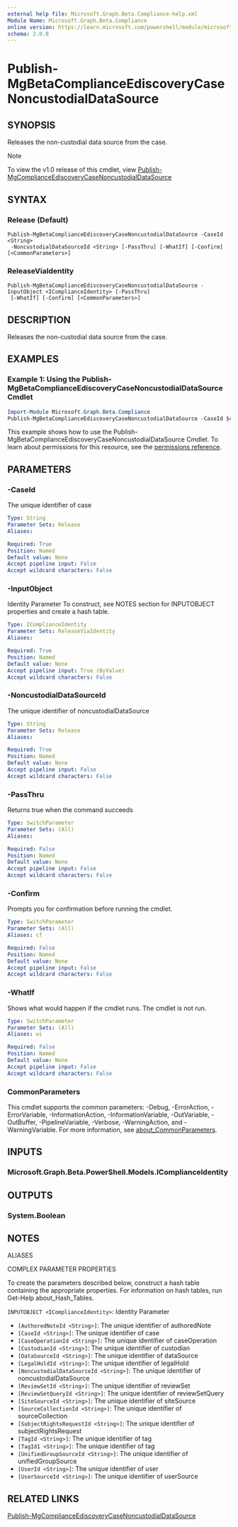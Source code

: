 ```yaml
---
external help file: Microsoft.Graph.Beta.Compliance-help.xml
Module Name: Microsoft.Graph.Beta.Compliance
online version: https://learn.microsoft.com/powershell/module/microsoft.graph.beta.compliance/publish-mgbetacomplianceediscoverycasenoncustodialdatasource
schema: 2.0.0
---
```


# Publish-MgBetaComplianceEdiscoveryCaseNoncustodialDataSource

## SYNOPSIS
Releases the non-custodial data source from the case.

> [!NOTE]
> To view the v1.0 release of this cmdlet, view [Publish-MgComplianceEdiscoveryCaseNoncustodialDataSource](/powershell/module/Microsoft.Graph.Compliance/Publish-MgComplianceEdiscoveryCaseNoncustodialDataSource?view=graph-powershell-v1.0)

## SYNTAX

### Release (Default)
```
Publish-MgBetaComplianceEdiscoveryCaseNoncustodialDataSource -CaseId <String>
 -NoncustodialDataSourceId <String> [-PassThru] [-WhatIf] [-Confirm] [<CommonParameters>]
```

### ReleaseViaIdentity
```
Publish-MgBetaComplianceEdiscoveryCaseNoncustodialDataSource -InputObject <IComplianceIdentity> [-PassThru]
 [-WhatIf] [-Confirm] [<CommonParameters>]
```

## DESCRIPTION
Releases the non-custodial data source from the case.

## EXAMPLES
### Example 1: Using the Publish-MgBetaComplianceEdiscoveryCaseNoncustodialDataSource Cmdlet
```powershell
Import-Module Microsoft.Graph.Beta.Compliance
Publish-MgBetaComplianceEdiscoveryCaseNoncustodialDataSource -CaseId $caseId -NoncustodialDataSourceId $noncustodialDataSourceId
```
This example shows how to use the Publish-MgBetaComplianceEdiscoveryCaseNoncustodialDataSource Cmdlet.
To learn about permissions for this resource, see the [permissions reference](/graph/permissions-reference).

## PARAMETERS

### -CaseId
The unique identifier of case

```yaml
Type: String
Parameter Sets: Release
Aliases:

Required: True
Position: Named
Default value: None
Accept pipeline input: False
Accept wildcard characters: False
```

### -InputObject
Identity Parameter
To construct, see NOTES section for INPUTOBJECT properties and create a hash table.

```yaml
Type: IComplianceIdentity
Parameter Sets: ReleaseViaIdentity
Aliases:

Required: True
Position: Named
Default value: None
Accept pipeline input: True (ByValue)
Accept wildcard characters: False
```

### -NoncustodialDataSourceId
The unique identifier of noncustodialDataSource

```yaml
Type: String
Parameter Sets: Release
Aliases:

Required: True
Position: Named
Default value: None
Accept pipeline input: False
Accept wildcard characters: False
```

### -PassThru
Returns true when the command succeeds

```yaml
Type: SwitchParameter
Parameter Sets: (All)
Aliases:

Required: False
Position: Named
Default value: None
Accept pipeline input: False
Accept wildcard characters: False
```

### -Confirm
Prompts you for confirmation before running the cmdlet.

```yaml
Type: SwitchParameter
Parameter Sets: (All)
Aliases: cf

Required: False
Position: Named
Default value: None
Accept pipeline input: False
Accept wildcard characters: False
```

### -WhatIf
Shows what would happen if the cmdlet runs.
The cmdlet is not run.

```yaml
Type: SwitchParameter
Parameter Sets: (All)
Aliases: wi

Required: False
Position: Named
Default value: None
Accept pipeline input: False
Accept wildcard characters: False
```

### CommonParameters
This cmdlet supports the common parameters: -Debug, -ErrorAction, -ErrorVariable, -InformationAction, -InformationVariable, -OutVariable, -OutBuffer, -PipelineVariable, -Verbose, -WarningAction, and -WarningVariable. For more information, see [about_CommonParameters](http://go.microsoft.com/fwlink/?LinkID=113216).

## INPUTS

### Microsoft.Graph.Beta.PowerShell.Models.IComplianceIdentity
## OUTPUTS

### System.Boolean
## NOTES

ALIASES

COMPLEX PARAMETER PROPERTIES

To create the parameters described below, construct a hash table containing the appropriate properties. For information on hash tables, run Get-Help about_Hash_Tables.


`INPUTOBJECT <IComplianceIdentity>`: Identity Parameter
  - `[AuthoredNoteId <String>]`: The unique identifier of authoredNote
  - `[CaseId <String>]`: The unique identifier of case
  - `[CaseOperationId <String>]`: The unique identifier of caseOperation
  - `[CustodianId <String>]`: The unique identifier of custodian
  - `[DataSourceId <String>]`: The unique identifier of dataSource
  - `[LegalHoldId <String>]`: The unique identifier of legalHold
  - `[NoncustodialDataSourceId <String>]`: The unique identifier of noncustodialDataSource
  - `[ReviewSetId <String>]`: The unique identifier of reviewSet
  - `[ReviewSetQueryId <String>]`: The unique identifier of reviewSetQuery
  - `[SiteSourceId <String>]`: The unique identifier of siteSource
  - `[SourceCollectionId <String>]`: The unique identifier of sourceCollection
  - `[SubjectRightsRequestId <String>]`: The unique identifier of subjectRightsRequest
  - `[TagId <String>]`: The unique identifier of tag
  - `[TagId1 <String>]`: The unique identifier of tag
  - `[UnifiedGroupSourceId <String>]`: The unique identifier of unifiedGroupSource
  - `[UserId <String>]`: The unique identifier of user
  - `[UserSourceId <String>]`: The unique identifier of userSource

## RELATED LINKS
[Publish-MgComplianceEdiscoveryCaseNoncustodialDataSource](/powershell/module/Microsoft.Graph.Compliance/Publish-MgComplianceEdiscoveryCaseNoncustodialDataSource?view=graph-powershell-v1.0)
